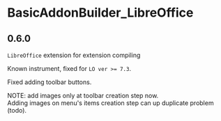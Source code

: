 # BasicAddonBuilder_LibreOffice 

## 0.6.0

`LibreOffice` extension for extension compiling  

Known instrument, fixed for `LO ver >= 7.3`.

Fixed adding toolbar buttons.

NOTE: add images only at toolbar creation step now.  
Adding images on menu's items creation step can up duplicate problem (todo).  

